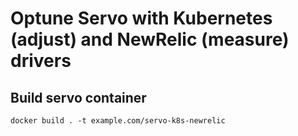 # Optune Servo with Kubernetes (adjust) and NewRelic (measure) drivers

## Build servo container
```
docker build . -t example.com/servo-k8s-newrelic
```

